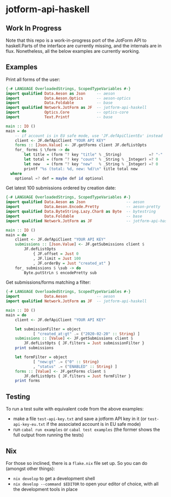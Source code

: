# jotform-api-haskell

## Work In Progress

Note that this repo is a work-in-progress port of the JotForm API to haskell.Parts of the interface are currently missing, and the internals are in flux.
Nonetheless, all the below examples are currently working.

## Examples

Print all forms of the user:

```haskell
{-# LANGUAGE OverloadedStrings, ScopedTypeVariables #-}
import qualified Data.Aeson as Json     -- aeson
import           Data.Aeson.Optics      -- aeson-optics
import           Data.Foldable          -- base
import qualified Network.JotForm as JF  -- jotform-api-haskell
import           Optics.Core            -- optics-core
import           Text.Printf            -- base

main :: IO ()
main = do
    -- if account is in EU safe mode, use 'JF.defApiClientEu' instead
    client <- JF.defApiClient "YOUR API KEY"
    forms :: [Json.Value] <- JF.getForms client JF.defListOpts
    for_ forms $ \form -> do
        let title = (form ^? key "title" % _String)            =? "-"
        let total = (form ^? key "count" % _String % _Integer) =? 0
        let new   = (form ^? key "new"   % _String % _Integer) =? 0
        printf "%s (total: %d, new: %d)\n" title total new
  where
    optional =? def = maybe def id optional
```

Get latest 100 submissions ordered by creation date:

```haskell
{-# LANGUAGE OverloadedStrings, ScopedTypeVariables #-}
import qualified Data.Aeson as Json                  -- aeson
import           Data.Aeson.Encode.Pretty            -- aeson-pretty
import qualified Data.ByteString.Lazy.Char8 as Byte  -- bytestring
import           Data.Foldable                       -- base
import qualified Network.JotForm as JF               -- jotform-api-haskell

main :: IO ()
main = do
    client <- JF.defApiClient "YOUR API KEY"
    submissions :: [Json.Value] <- JF.getSubmissions client $
        JF.defListOpts
            { JF.offset = Just 0
            , JF.limit = Just 100
            , JF.orderBy = Just "created_at" }
    for_ submissions $ \sub -> do
        Byte.putStrLn $ encodePretty sub
```

Get submissions/forms matching a filter:

```haskell
{-# LANGUAGE OverloadedStrings, ScopedTypeVariables #-}
import           Data.Aeson             -- aeson
import qualified Network.JotForm as JF  -- jotform-api-haskell

main :: IO ()
main = do
    client <- JF.defApiClient "YOUR API KEY"

    let submissionFilter = object
            [ "created_at:gt" .= ("2020-02-20" :: String) ]
    submissions :: [Value] <- JF.getSubmissions client $
        JF.defListOpts { JF.filters = Just submissionFilter }
    print submissions

    let formFilter = object
            [ "new:gt" .= ("0" :: String)
            , "status" .= ("ENABLED" :: String) ]
    forms :: [Value] <- JF.getForms client $
        JF.defListOpts { JF.filters = Just formFilter }
    print forms
```

## Testing

To run a test suite with equivalent code from the above examples:

- make a file `test-api-key.txt` and save a jotform API key in it (or
  `test-api-key-eu.txt` if the associated account is in EU safe mode)
- run `cabal run examples` or `cabal test examples` (the former shows
  the full output from running the tests)

## Nix

For those so inclined, there is a `flake.nix` file set up. So you can
do (amongst other things):

- `nix develop` to get a development shell
- `nix develop --command $EDITOR` to open your editor of choice, with all the
  development tools in place
